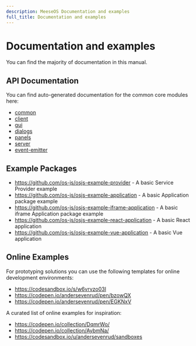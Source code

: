 ```yaml
---
description: MeeseOS Documentation and examples
full_title: Documentation and examples
---
```


# Documentation and examples

You can find the majority of documentation in this manual.

## API Documentation

You can find auto-generated documentation for the common core modules here:

* [common](https://meeseOS.github.io/meeseOS-manual/api/common/)
* [client](https://meeseOS.github.io/meeseOS-manual/api/client/)
* [gui](https://meeseOS.github.io/meeseOS-manual/api/gui/)
* [dialogs](https://meeseOS.github.io/meeseOS-manual/api/dialogs/)
* [panels](https://meeseOS.github.io/meeseOS-manual/api/panels/)
* [server](https://meeseOS.github.io/meeseOS-manual/api/server/)
* [event-emitter](https://meeseOS.github.io/meeseOS-manual/api/event-emitter/)

## Example Packages

* https://github.com/os-js/osjs-example-provider - A basic Service Provider example
* https://github.com/os-js/osjs-example-application - A basic Application package example
* https://github.com/os-js/osjs-example-iframe-application - A basic iframe Application package example
* https://github.com/os-js/osjs-example-react-application - A basic React application
* https://github.com/os-js/osjs-example-vue-application - A basic Vue application

## Online Examples

For prototyping solutions you can use the following templates for online development environments:

* https://codesandbox.io/s/w6vrvzo03l
* https://codepen.io/andersevenrud/pen/bzowQX
* https://codepen.io/andersevenrud/pen/EGKNxV

A curated list of online examples for inspiration:

* https://codepen.io/collection/DqmrWo/
* https://codepen.io/collection/AybmNa/
* https://codesandbox.io/u/andersevenrud/sandboxes
